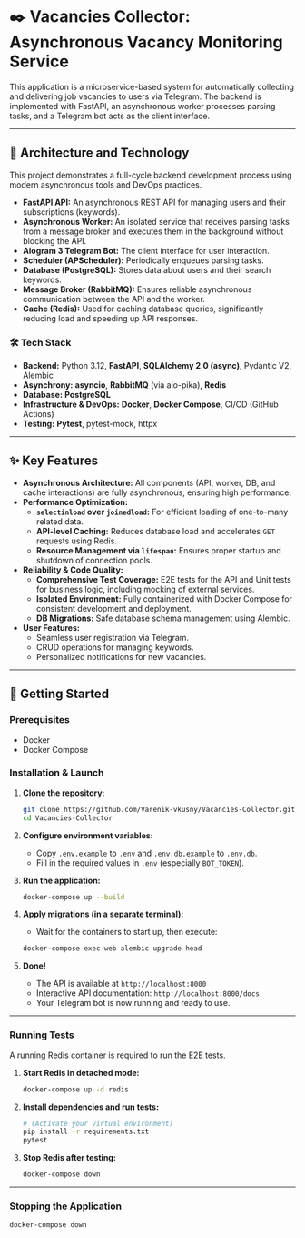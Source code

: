 # ✒️ Vacancies Collector: Asynchronous Vacancy Monitoring Service

This application is a microservice-based system for automatically collecting and delivering job vacancies to users via Telegram. The backend is implemented with FastAPI, an asynchronous worker processes parsing tasks, and a Telegram bot acts as the client interface.

---

## 🚀 Architecture and Technology

This project demonstrates a full-cycle backend development process using modern asynchronous tools and DevOps practices.

*   **FastAPI API:** An asynchronous REST API for managing users and their subscriptions (keywords).
*   **Asynchronous Worker:** An isolated service that receives parsing tasks from a message broker and executes them in the background without blocking the API.
*   **Aiogram 3 Telegram Bot:** The client interface for user interaction.
*   **Scheduler (APScheduler):** Periodically enqueues parsing tasks.
*   **Database (PostgreSQL):** Stores data about users and their search keywords.
*   **Message Broker (RabbitMQ):** Ensures reliable asynchronous communication between the API and the worker.
*   **Cache (Redis):** Used for caching database queries, significantly reducing load and speeding up API responses.

### 🛠️ Tech Stack

*   **Backend:** Python 3.12, **FastAPI**, **SQLAlchemy 2.0 (async)**, Pydantic V2, Alembic
*   **Asynchrony:** **asyncio**, **RabbitMQ** (via aio-pika), **Redis**
*   **Database:** **PostgreSQL**
*   **Infrastructure & DevOps:** **Docker**, **Docker Compose**, CI/CD (GitHub Actions)
*   **Testing:** **Pytest**, pytest-mock, httpx

---

## ✨ Key Features

*   **Asynchronous Architecture:** All components (API, worker, DB, and cache interactions) are fully asynchronous, ensuring high performance.
*   **Performance Optimization:**
    *   **`selectinload` over `joinedload`:** For efficient loading of one-to-many related data.
    *   **API-level Caching:** Reduces database load and accelerates `GET` requests using Redis.
    *   **Resource Management via `lifespan`:** Ensures proper startup and shutdown of connection pools.
*   **Reliability & Code Quality:**
    *   **Comprehensive Test Coverage:** E2E tests for the API and Unit tests for business logic, including mocking of external services.
    *   **Isolated Environment:** Fully containerized with Docker Compose for consistent development and deployment.
    *   **DB Migrations:** Safe database schema management using Alembic.
*   **User Features:**
    *   Seamless user registration via Telegram.
    *   CRUD operations for managing keywords.
    *   Personalized notifications for new vacancies.

---

## 🏁 Getting Started

### Prerequisites
*   Docker
*   Docker Compose

### Installation & Launch

1.  **Clone the repository:**
    ```bash
    git clone https://github.com/Varenik-vkusny/Vacancies-Collector.git
    cd Vacancies-Collector
    ```

2.  **Configure environment variables:**
    *   Copy `.env.example` to `.env` and `.env.db.example` to `.env.db`.
    *   Fill in the required values in `.env` (especially `BOT_TOKEN`).

3.  **Run the application:**
    ```bash
    docker-compose up --build
    ```

4.  **Apply migrations (in a separate terminal):**
    *   Wait for the containers to start up, then execute:
    ```bash
    docker-compose exec web alembic upgrade head
    ```
5.  **Done!**
    *   The API is available at `http://localhost:8000`
    *   Interactive API documentation: `http://localhost:8000/docs`
    *   Your Telegram bot is now running and ready to use.

---

### Running Tests

A running Redis container is required to run the E2E tests.

1.  **Start Redis in detached mode:**
    ```bash
    docker-compose up -d redis
    ```
2.  **Install dependencies and run tests:**
    ```bash
    # (Activate your virtual environment)
    pip install -r requirements.txt
    pytest
    ```
3.  **Stop Redis after testing:**
    ```bash
    docker-compose down
    ```

---
### Stopping the Application
```bash
docker-compose down